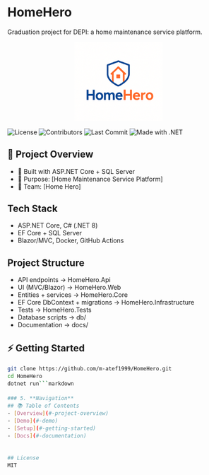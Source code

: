 # HomeHero

Graduation project for DEPI: a home maintenance service platform.

<p align="center">
  <img src="docs/HomeHero_Logo1.png" alt="Project Logo" width="200"/>
</p>

![License](https://img.shields.io/github/license/m-atef1999/HomeHero)
![Contributors](https://img.shields.io/github/contributors/m-atef1999/HomeHero)
![Last Commit](https://img.shields.io/github/last-commit/m-atef1999/HomeHero)
![Made with .NET](https://img.shields.io/badge/Made%20with-.NET-blue)

## 📌 Project Overview
- 🔧 Built with ASP.NET Core + SQL Server
- 🎯 Purpose: [Home Maintenance Service Platform]
- 👥 Team: [Home Hero]
  
## Tech Stack
- ASP.NET Core, C# (.NET 8)
- EF Core + SQL Server
- Blazor/MVC, Docker, GitHub Actions
  
## Project Structure
- API endpoints → HomeHero.Api
- UI (MVC/Blazor) → HomeHero.Web
- Entities + services → HomeHero.Core
- EF Core DbContext + migrations → HomeHero.Infrastructure
- Tests → HomeHero.Tests
- Database scripts → db/
- Documentation → docs/

## ⚡ Getting Started
```bash
git clone https://github.com/m-atef1999/HomeHero.git
cd HomeHero
dotnet run```markdown

### 5. **Navigation**
## 📚 Table of Contents
- [Overview](#-project-overview)
- [Demo](#-demo)
- [Setup](#-getting-started)
- [Docs](#-documentation)


## License
MIT

